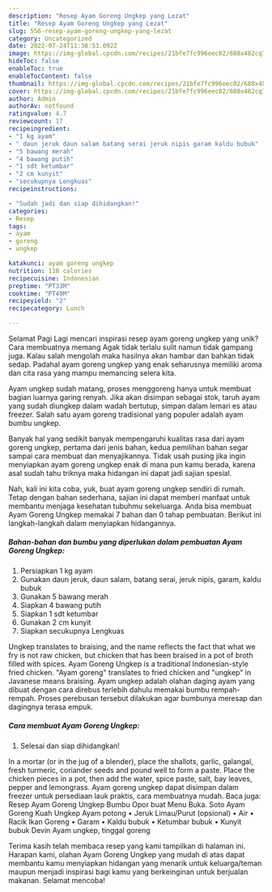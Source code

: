 ```yaml
---
description: "Resep Ayam Goreng Ungkep yang Lezat"
title: "Resep Ayam Goreng Ungkep yang Lezat"
slug: 556-resep-ayam-goreng-ungkep-yang-lezat
category: Uncategorized
date: 2022-07-24T11:38:53.092Z
image: https://img-global.cpcdn.com/recipes/21bfe7fc996eec02/680x482cq70/ayam-goreng-ungkep-foto-resep-utama.jpg
hideToc: false
enableToc: true
enableTocContent: false
thumbnail: https://img-global.cpcdn.com/recipes/21bfe7fc996eec02/680x482cq70/ayam-goreng-ungkep-foto-resep-utama.jpg
cover: https://img-global.cpcdn.com/recipes/21bfe7fc996eec02/680x482cq70/ayam-goreng-ungkep-foto-resep-utama.jpg
author: Admin
authorAv: notfound
ratingvalue: 4.7
reviewcount: 17
recipeingredient:
- "1 kg ayam"
- " daun jeruk daun salam batang serai jeruk nipis garam kaldu bubuk"
- "5 bawang merah"
- "4 bawang putih"
- "1 sdt ketumbar"
- "2 cm kunyit"
- "secukupnya Lengkuas"
recipeinstructions:

- "Sudah jadi dan siap dihidangkan!"
categories:
- Resep
tags:
- ayam
- goreng
- ungkep

katakunci: ayam goreng ungkep 
nutrition: 118 calories
recipecuisine: Indonesian
preptime: "PT33M"
cooktime: "PT49M"
recipeyield: "2"
recipecategory: Lunch

---
```



Selamat Pagi Lagi mencari inspirasi resep ayam goreng ungkep yang unik? Cara membuatnya memang Agak tidak terlalu sulit namun tidak gampang juga. Kalau salah mengolah maka hasilnya akan hambar dan bahkan tidak sedap. Padahal ayam goreng ungkep yang enak seharusnya memiliki aroma dan cita rasa yang mampu memancing selera kita.


Ayam ungkep sudah matang, proses menggoreng hanya untuk membuat bagian luarnya garing renyah. Jika akan disimpan sebagai stok, taruh ayam yang sudah diungkep dalam wadah bertutup, simpan dalam lemari es atau freezer. Salah satu ayam goreng tradisional yang populer adalah ayam bumbu ungkep.

Banyak hal yang sedikit banyak mempengaruhi kualitas rasa dari ayam goreng ungkep, pertama dari jenis bahan, kedua pemilihan bahan segar sampai cara membuat dan menyajikannya. Tidak usah pusing jika ingin menyiapkan ayam goreng ungkep enak di mana pun kamu berada, karena asal sudah tahu triknya maka hidangan ini dapat jadi sajian spesial.


Nah, kali ini kita coba, yuk, buat ayam goreng ungkep sendiri di rumah. Tetap dengan bahan sederhana, sajian ini dapat memberi manfaat untuk membantu menjaga kesehatan tubuhmu sekeluarga. Anda bisa membuat Ayam Goreng Ungkep memakai 7 bahan dan 0 tahap pembuatan. Berikut ini langkah-langkah dalam menyiapkan hidangannya.

<!--inarticleads1-->

##### Bahan-bahan dan bumbu yang diperlukan dalam pembuatan Ayam Goreng Ungkep:

1. Persiapkan 1 kg ayam
1. Gunakan  daun jeruk, daun salam, batang serai, jeruk nipis, garam, kaldu bubuk
1. Gunakan 5 bawang merah
1. Siapkan 4 bawang putih
1. Siapkan 1 sdt ketumbar
1. Gunakan 2 cm kunyit
1. Siapkan secukupnya Lengkuas


Ungkep translates to braising, and the name reflects the fact that what we fry is not raw chicken, but chicken that has been braised in a pot of broth filled with spices. Ayam Goreng Ungkep is a traditional Indonesian-style fried chicken. &#34;Ayam goreng&#34; translates to fried chicken and &#34;ungkep&#34; in Javanese means braising. Ayam ungkep adalah olahan daging ayam yang dibuat dengan cara direbus terlebih dahulu memakai bumbu rempah-rempah. Proses perebusan tersebut dilakukan agar bumbunya meresap dan dagingnya terasa empuk. 

<!--inarticleads2-->

##### Cara membuat Ayam Goreng Ungkep:


1. Selesai dan siap dihidangkan!

In a mortar (or in the jug of a blender), place the shallots, garlic, galangal, fresh turmeric, coriander seeds and pound well to form a paste. Place the chicken pieces in a pot, then add the water, spice paste, salt, bay leaves, pepper and lemongrass. Ayam goreng ungkep dapat disimpan dalam freezer untuk persediaan lauk praktis, cara membuatnya mudah. Baca juga: Resep Ayam Goreng Ungkep Bumbu Opor buat Menu Buka. Soto Ayam Goreng Kuah Ungkep Ayam potong • Jeruk Limau/Purut (opsional) • Air • Racik Ikan Goreng • Garam • Kaldu bubuk • Ketumbar bubuk • Kunyit bubuk Devin Ayam ungkep, tinggal goreng 

Terima kasih telah membaca resep yang kami tampilkan di halaman ini. Harapan kami, olahan Ayam Goreng Ungkep yang mudah di atas dapat membantu kamu menyiapkan hidangan yang menarik untuk keluarga/teman maupun menjadi inspirasi bagi kamu yang berkeinginan untuk berjualan makanan. Selamat mencoba!
